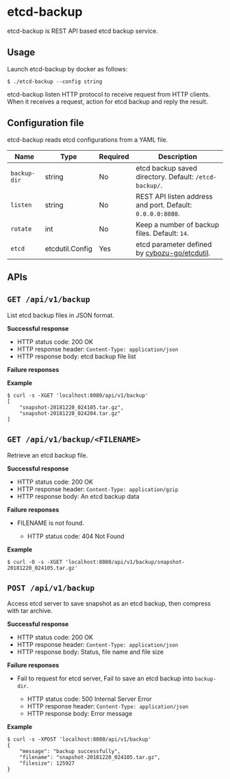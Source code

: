 etcd-backup
===========

etcd-backup is REST API based etcd backup service.

Usage
-----

Launch etcd-backup by docker as follows:

```console
$ ./etcd-backup --config string
```

etcd-backup listen HTTP protocol to receive request from HTTP clients.
When it receives a request, action for etcd backup and reply the result. 

Configuration file
------------------

etcd-backup reads etcd configurations from a YAML file.


Name         | Type            | Required | Description
----         | ----            | -------- | -----------
`backup-dir` | string          | No       | etcd backup saved directory.  Default: `/etcd-backup/`.
`listen`     | string          | No       | REST API listen address and port.  Default: `0.0.0.0:8080`.
`rotate`     | int             | No       | Keep a number of backup files.  Default: `14`.
`etcd`       | etcdutil.Config | Yes      | etcd parameter defined by [cybozu-go/etcdutil](https://github.com/cybozu-go/etcdutil).

APIs
----

## `GET /api/v1/backup`

List etcd backup files in JSON format.

**Successful response**

- HTTP status code: 200 OK
- HTTP response header: `Content-Type: application/json`
- HTTP response body: etcd backup file list

**Failure responses**

**Example**

```console
$ curl -s -XGET 'localhost:8080/api/v1/backup'
[
    "snapshot-20181220_024105.tar.gz",
    "snapshot-20181220_024204.tar.gz"
]
```

## `GET /api/v1/backup/<FILENAME>`

Retrieve an etcd backup file.

**Successful response**

- HTTP status code: 200 OK
- HTTP response header: `Content-Type: application/gzip`
- HTTP response body: An etcd backup data

**Failure responses**

- FILENAME is not found.

    - HTTP status code: 404 Not Found
    
**Example**

```console
$ curl -O -s -XGET 'localhost:8080/api/v1/backup/snapshot-20181220_024105.tar.gz'
```

## `POST /api/v1/backup`

Access etcd server to save snapshot as an etcd backup, then compress with tar archive.

**Successful response**

- HTTP status code: 200 OK
- HTTP response header: `Content-Type: application/json`
- HTTP response body: Status, file name and file size

**Failure responses**

- Fail to request for etcd server, Fail to save an etcd backup into `backup-dir`.

    - HTTP status code: 500 Internal Server Error
    - HTTP response header: `Content-Type: application/json`
    - HTTP response body: Error message

**Example**

```console
$ curl -s -XPOST 'localhost:8080/api/v1/backup'
{
    "message": "backup successfully",
    "filename": "snapshot-20181220_024105.tar.gz",
    "filesize": 125927
}
```

